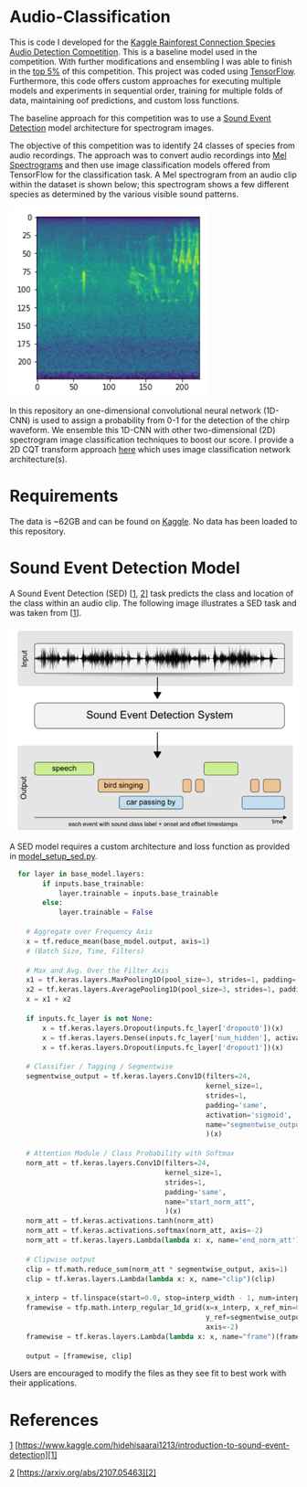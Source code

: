 # Audio-Classification
This is code I developed for the [Kaggle Rainforest Connection Species Audio Detection Competition](https://www.kaggle.com/c/rfcx-species-audio-detection/overview). This is a baseline model used in the competition. With further modifications  and ensembling I was able to finish in the [top 5%](https://www.kaggle.com/dunlap0924) of this competition. This project was coded using [TensorFlow](https://www.tensorflow.org/). Furthermore, this code offers custom approaches for executing multiple models and experiments in sequential order, training for multiple folds of data, maintaining oof predictions, and custom loss functions. 

The baseline approach for this competition was to use a [Sound Event Detection](https://www.kaggle.com/hidehisaarai1213/introduction-to-sound-event-detection) model architecture for spectrogram images. 

The objective of this competition was to identify 24 classes of species from audio recordings. The approach was to convert audio recordings into [Mel Spectrograms](https://librosa.org/doc/main/generated/librosa.feature.melspectrogram.html) and then use image classification models offered from TensorFlow for the classification task. A Mel spectrogram from an audio clip within the dataset is shown below; this spectrogram shows a few different species as determined by the various visible sound patterns.

![](https://github.com/mddunlap924/Rainforest---Audio-Classificaiton/blob/main/Images/Mel_Spectrogram.png)

In this repository an one-dimensional convolutional neural network (1D-CNN) is used to assign a probability from 0-1 for the detection of the chirp waveform. We ensemble this 1D-CNN with other two-dimensional (2D) spectrogram image classification techniques to boost our score. I provide a 2D CQT transform approach [here](https://github.com/mddunlap924/G2Net_Spectrogram-Classification) which uses image classification network architecture(s).

# Requirements

The data is ~62GB and can be found on [Kaggle](https://www.kaggle.com/c/rfcx-species-audio-detection/data). No data has been loaded to this repository.

# Sound Event Detection Model

A Sound Event Detection (SED) [[1][1], [2][2]] task predicts the class and location of the class within an audio clip. The following image illustrates a SED task and was taken from [[1][1]].

![](https://github.com/mddunlap924/Rainforest---Audio-Classificaiton/blob/main/Images/SED.png)

A SED model requires a custom architecture and loss function as provided in [model_setup_sed.py](https://github.com/mddunlap924/Rainforest---Audio-Classificaiton/blob/main/model_setup_sed.py).

```python
  for layer in base_model.layers:
        if inputs.base_trainable:
            layer.trainable = inputs.base_trainable
        else:
            layer.trainable = False

    # Aggregate over Frequency Axis
    x = tf.reduce_mean(base_model.output, axis=1)
    # (Batch Size, Time, Filters)

    # Max and Avg. Over the Filter Axis
    x1 = tf.keras.layers.MaxPooling1D(pool_size=3, strides=1, padding='same', data_format=data_format)(x)
    x2 = tf.keras.layers.AveragePooling1D(pool_size=3, strides=1, padding='same', data_format=data_format)(x)
    x = x1 + x2

    if inputs.fc_layer is not None:
        x = tf.keras.layers.Dropout(inputs.fc_layer['dropout0'])(x)
        x = tf.keras.layers.Dense(inputs.fc_layer['num_hidden'], activation='relu')(x)
        x = tf.keras.layers.Dropout(inputs.fc_layer['dropout1'])(x)

    # Classifier / Tagging / Segmentwise
    segmentwise_output = tf.keras.layers.Conv1D(filters=24,
                                                kernel_size=1,
                                                strides=1,
                                                padding='same',
                                                activation='sigmoid',
                                                name="segmentwise_output",
                                                )(x)

    # Attention Module / Class Probability with Softmax
    norm_att = tf.keras.layers.Conv1D(filters=24,
                                      kernel_size=1,
                                      strides=1,
                                      padding='same',
                                      name="start_norm_att",
                                      )(x)
    norm_att = tf.keras.activations.tanh(norm_att)
    norm_att = tf.keras.activations.softmax(norm_att, axis=-2)
    norm_att = tf.keras.layers.Lambda(lambda x: x, name='end_norm_att')(norm_att)

    # Clipwise output
    clip = tf.math.reduce_sum(norm_att * segmentwise_output, axis=1)
    clip = tf.keras.layers.Lambda(lambda x: x, name="clip")(clip)

    x_interp = tf.linspace(start=0.0, stop=interp_width - 1, num=interp_width)
    framewise = tfp.math.interp_regular_1d_grid(x=x_interp, x_ref_min=0.0, x_ref_max=interp_width,
                                                y_ref=segmentwise_output,
                                                axis=-2)
    framewise = tf.keras.layers.Lambda(lambda x: x, name="frame")(framewise)

    output = [framewise, clip]
```

Users are encouraged to modify the files as they see fit to best work with their applications. 

# References

[1] [https://www.kaggle.com/hidehisaarai1213/introduction-to-sound-event-detection][1]

[2] [https://arxiv.org/abs/2107.05463][2]

[1]: https://arxiv.org/abs/2107.05463
[2]: https://arxiv.org/abs/2107.05463

